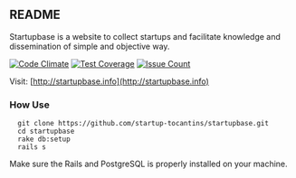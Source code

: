 ## README

Startupbase is a website to collect startups and facilitate knowledge and dissemination of simple and objective way.


[![Code Climate](https://codeclimate.com/github/startup-tocantins/startupbase/badges/gpa.svg)](https://codeclimate.com/github/startup-tocantins/startupbase) [![Test Coverage](https://codeclimate.com/github/startup-tocantins/startupbase/badges/coverage.svg)](https://codeclimate.com/github/startup-tocantins/startupbase/coverage) [![Issue Count](https://codeclimate.com/github/startup-tocantins/startupbase/badges/issue_count.svg)](https://codeclimate.com/github/startup-tocantins/startupbase)


Visit: [http://startupbase.info](http://startupbase.info)

### How Use
 
``` 
  git clone https://github.com/startup-tocantins/startupbase.git
  cd startupbase
  rake db:setup
  rails s
```
Make sure the Rails and PostgreSQL is properly installed on your machine.